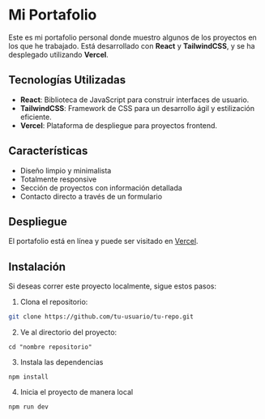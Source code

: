 # Mi Portafolio

Este es mi portafolio personal donde muestro algunos de los proyectos en los que he trabajado. Está desarrollado con **React** y **TailwindCSS**, y se ha desplegado utilizando **Vercel**.

## Tecnologías Utilizadas

- **React**: Biblioteca de JavaScript para construir interfaces de usuario.
- **TailwindCSS**: Framework de CSS para un desarrollo ágil y estilización eficiente.
- **Vercel**: Plataforma de despliegue para proyectos frontend.

## Características

- Diseño limpio y minimalista
- Totalmente responsive
- Sección de proyectos con información detallada
- Contacto directo a través de un formulario

## Despliegue

El portafolio está en línea y puede ser visitado en [Vercel](https://tu-url-de-vercel.vercel.app).

## Instalación

Si deseas correr este proyecto localmente, sigue estos pasos:

1. Clona el repositorio:
```bash
git clone https://github.com/tu-usuario/tu-repo.git
```
2. Ve al directorio del proyecto:
```
cd "nombre repositorio"
```

3. Instala las dependencias
```
npm install
```

4. Inicia el proyecto de manera local
```
npm run dev
```
